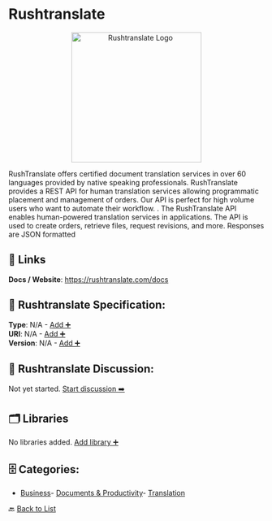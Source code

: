 # Rushtranslate
<p align="center">
    <img width="256" src="https://raw.githubusercontent.com/apis-list/apis-list/main/apis/rushtranslate/logo_256x256.png" alt="Rushtranslate Logo"/>
</p>
RushTranslate offers certified document translation services in over 60 languages provided by native speaking professionals. RushTranslate provides a REST API for human translation services allowing programmatic placement and management of orders. Our API is perfect for high volume users who want to automate their workflow. 
. The RushTranslate API enables human-powered translation services in applications. The API is used to create orders, retrieve files, request revisions, and more. Responses are JSON formatted

##  🔗 Links
**Docs / Website**: https://rushtranslate.com/docs

## 🧬 Rushtranslate Specification:
**Type**: N/A - [Add ➕](https://github.com/apis-list/apis-list/edit/main/apis.yaml#L16847)  
**URI**: N/A - [Add ➕](https://github.com/apis-list/apis-list/edit/main/apis.yaml#L16847)  
**Version**: N/A - [Add ➕](https://github.com/apis-list/apis-list/edit/main/apis.yaml#L16847)

## 💬 Rushtranslate Discussion:
Not yet started. [Start discussion ➡️](https://github.com/apis-list/apis-list/discussions/new)

## 🗂️ Libraries

No libraries added. [Add library ➕](https://github.com/apis-list/apis-list/edit/main/apis.yaml#L16847)    


## 🗄️ Categories:
- [Business](https://github.com/apis-list/apis-list#business-)- [Documents & Productivity](https://github.com/apis-list/apis-list#documents--productivity-)- [Translation](https://github.com/apis-list/apis-list#translation-)

🔙  [Back to List](https://github.com/apis-list/apis-list)
